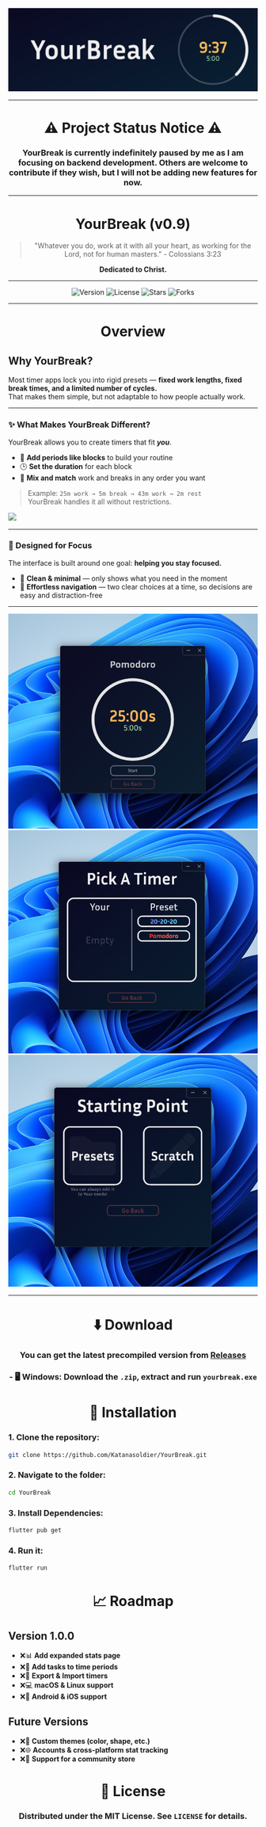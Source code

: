 <div align="center">

<img src="doc_assets/svg/top_banner.svg">

---

# ⚠️ Project Status Notice ⚠️

### YourBreak is currently indefinitely paused by me as I am focusing on backend development. Others are welcome to contribute if they wish, but I will not be adding new features for now.

---

# YourBreak (v0.9)

> "Whatever you do, work at it with all your heart, as working for the Lord, not for human masters." - Colossians 3:23

**Dedicated to Christ.**

---

![Version](https://img.shields.io/badge/version-0.9.0-blue)
![License](https://img.shields.io/badge/license-MIT-blue)
![Stars](https://img.shields.io/github/stars/Katanasoldier/YourBreak?style=social)
![Forks](https://img.shields.io/github/forks/Katanasoldier/YourBreak?style=social)

--- 

# Overview

</div>

## Why YourBreak?

Most timer apps lock you into rigid presets — **fixed work lengths, fixed break times, and a limited number of cycles.**  
That makes them simple, but not adaptable to how people actually work.

---

### ✨ What Makes YourBreak Different?
YourBreak allows you to create timers that fit ***you***.

- 🔲 **Add periods like blocks** to build your routine  
- 🕒 **Set the duration** for each block  
- 🎯 **Mix and match** work and breaks in any order you want  

> Example: `25m work → 5m break → 43m work → 2m rest`  
> YourBreak handles it all without restrictions.


<img src="doc_assets/gif/timer_creation_process.gif">


---

### 🎯 Designed for Focus
The interface is built around one goal: **helping you stay focused.**  

- 🧘 **Clean & minimal** — only shows what you need in the moment  
- 🧭 **Effortless navigation** — two clear choices at a time, so decisions are easy and distraction-free

---

<img src="doc_assets/png/pomodoro_timer_runner.png">

<img src="doc_assets/png/timer_picker.png">

<img src="doc_assets/png/starting_point.png">

---
<div align="center">
 
# ⬇️ Download
### You can get the latest precompiled version from [Releases](https://github.com/Katanasoldier/YourBreak/releases)
### - 🖥️ Windows: Download the `.zip`, extract and run `yourbreak.exe`
</div>

<div align="center">
 
# 🚀 Installation
 
</div>

### 1. Clone the repository:
```bash
git clone https://github.com/Katanasoldier/YourBreak.git
```

### 2. Navigate to the folder:
```bash
cd YourBreak
```

### 3. Install Dependencies:
```bash
flutter pub get
```

### 4. Run it:
```bash
flutter run
```
<div align="center">

# 📈 Roadmap

</div>

## **Version 1.0.0**
- ❌📊 **Add expanded stats page**  
- ❌📝 **Add tasks to time periods**  
- ❌💾 **Export & Import timers**  
- ❌💻 **macOS & Linux support**  
- ❌📱 **Android & iOS support**  

## **Future Versions**
- ❌🎨 **Custom themes (color, shape, etc.)**  
- ❌🌐 **Accounts & cross-platform stat tracking**  
- ❌🛒 **Support for a community store**  

<div align="center">
 
# 📜 License
### Distributed under the MIT License. See `LICENSE` for details.

</div>
